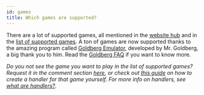 ```yaml
---
id: games
title: Which games are supported?
---
```


There are a lot of supported games, all mentioned in the [website hub](https://hub.splitscreen.me/) and in the [list of supported games](https://www.reddit.com/r/nucleuscoop/comments/opu0eg/list_of_nucleus_coop_supported_games/). A ton of games are now supported thanks to the amazing program called [Goldberg Emulator](https://gitlab.com/Mr_Goldberg/goldberg_emulator), developed by Mr. Goldberg, a big thank you to him. Read the [Goldberg FAQ](https://gitlab.com/Mr_Goldberg/goldberg_emulator/-/blob/master/README.md) if you want to know more.

*Do you not see the game you want to play in the list of supported games? Request it in the comment section [here](https://sites.google.com/view/nucleuscoopwishlist/wishlist-sourcesheet), or check out [this guide](/docs/create-handlers) on how to create a handler for that game yourself. For more info on handlers, see [what are handlers?](/docs/handlers).*
